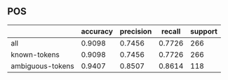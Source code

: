 
## POS

|                  | accuracy | precision | recall | support |
|------------------|----------|-----------|--------|---------|
| all              | 0.9098   | 0.7456    | 0.7726 | 266     |
| known-tokens     | 0.9098   | 0.7456    | 0.7726 | 266     |
| ambiguous-tokens | 0.9407   | 0.8507    | 0.8614 | 118     |

